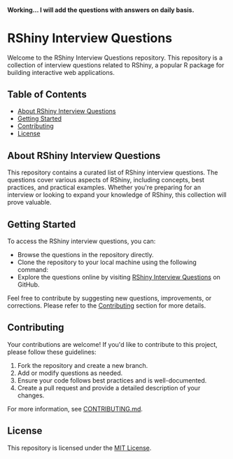 #### Working... I will add the questions with answers on daily basis. 


# RShiny Interview Questions

Welcome to the RShiny Interview Questions repository. This repository is a collection of interview questions related to RShiny, a popular R package for building interactive web applications.

## Table of Contents

- [About RShiny Interview Questions](#about-rshiny-interview-questions)
- [Getting Started](#getting-started)
- [Contributing](#contributing)
- [License](#license)

## About RShiny Interview Questions

This repository contains a curated list of RShiny interview questions. The questions cover various aspects of RShiny, including concepts, best practices, and practical examples. Whether you're preparing for an interview or looking to expand your knowledge of RShiny, this collection will prove valuable.

## Getting Started

To access the RShiny interview questions, you can:

- Browse the questions in the repository directly.
- Clone the repository to your local machine using the following command:
- Explore the questions online by visiting [RShiny Interview Questions](https://github.com/your_username/rshiny-interview-questions) on GitHub.

Feel free to contribute by suggesting new questions, improvements, or corrections. Please refer to the [Contributing](#contributing) section for more details.

## Contributing

Your contributions are welcome! If you'd like to contribute to this project, please follow these guidelines:

1. Fork the repository and create a new branch.
2. Add or modify questions as needed.
3. Ensure your code follows best practices and is well-documented.
4. Create a pull request and provide a detailed description of your changes.

For more information, see [CONTRIBUTING.md](CONTRIBUTING.md).

## License

This repository is licensed under the [MIT License](LICENSE).

